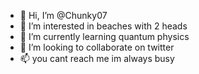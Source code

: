 - 👋 Hi, I’m @Chunky07
- 👀 I’m interested in beaches with 2 heads
- 🌱 I’m currently learning quantum physics
- 💞️ I’m looking to collaborate on twitter
- 📫 you cant reach me im always busy

<!---
Chunky07/Chunky07 is a ✨ special ✨ repository because its `README.md` (this file) appears on your GitHub profile.
You can click the Preview link to take a look at your changes.
--->
